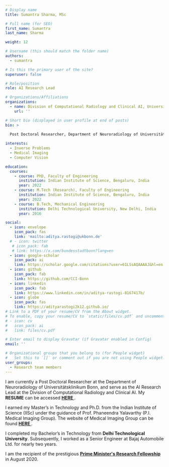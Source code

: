 ```yaml
---
# Display name
title: Sumantra Sharma, MSc

# Full name (for SEO)
first_name: Sumantra
last_name: Sharma

weight: 12

# Username (this should match the folder name)
authors:
  - sumantra

# Is this the primary user of the site?
superuser: false

# Role/position
role: AI Research Lead

# Organizations/Affiliations
organizations:
  - name: Division of Computational Radiology and Clinical AI, Universitätsklinikum Bonn, Germany
    url: ''

# Short bio (displayed in user profile at end of posts)
bio: >
  
  Post Doctoral Researcher, Department of Neuroradiology of Universitätsklinikum Bonn and AI Research Lead at Division of Computational Radiology and Clinical AI. 

interests:
  - Inverse Problems
  - Medical Imaging
  - Computer Vision

education:
  courses:
    - course: PhD, Faculty of Engineering
      institution: Indian Institute of Science, Bengaluru, India
      year: 2022
    - course: M.Tech (Research), Faculty of Engineering
      institution: Indian Institute of Science, Bengaluru, India
      year: 2022
    - course: B.Tech, Mechanical Engineering
      institution: Delhi Technological University, New Delhi, India
      year: 2016

social:
  - icon: envelope
    icon_pack: fas
    link: 'mailto:aditya.rastogi@ukbonn.de'
  # - icon: twitter
   # icon_pack: fab
   # link: https://x.com/bundesstadtbonn?lang=en
  - icon: google-scholar
    icon_pack: ai
    link: https://scholar.google.com/citations?user=61LSsAQAAAAJ&hl=en
  - icon: github
    icon_pack: fab
    link: https://github.com/CCI-Bonn
  - icon: linkedin
    icon_pack: fab
    link: https://www.linkedin.com/in/aditya-rastogi-8167417b/
  - icon: globe
    icon_pack: fas
    link: https://adityarastogi2k12.github.io/
# Link to a PDF of your resume/CV from the About widget.
# To enable, copy your resume/CV to `static/files/cv.pdf` and uncomment the lines below.
# - icon: cv
#   icon_pack: ai
#   link: files/cv.pdf

# Enter email to display Gravatar (if Gravatar enabled in Config)
email: ''

# Organizational groups that you belong to (for People widget)
#   Set this to `[]` or comment out if you are not using People widget.
user_groups:
  - Research team members
---
```


I am currently a Post Doctoral Researcher at the Department of Neuroradiology of Universitätsklinikum Bonn, and serve as the AI Research Lead at the Division of Computational Radiology and Clinical AI. My <b>RESUME</b> can be accessed <a href="https://adityarastogi2k12.github.io/pdf/Aditya_Rastogi_Resume_July_2024.pdf" target="blank"> <b>HERE</b> </a>.  

I earned my Master’s in Technology and Ph.D. from the Indian Institute of Science (IISc) under the guidance of Prof. Phaneendra Yalavarthy (P.I. Medical Imaging Group). The website of Medical Imaging Group can be found <a href="http://cds.iisc.ac.in/faculty/yalavarthy/MIG/Links.html" target="blank"> <b>HERE</b> </a>.  
  
I completed my Bachelor’s in Technology from <b>Delhi Technological University</b>. Subsequently, I worked as a Senior Engineer at Bajaj Automobile Ltd. for nearly two years.

I am the recipient of the prestigious <a href="https://may2020.pmrf.in/" target="blank"> <b>Prime Minister's Research Fellowship</b> </a> in August 2020.
